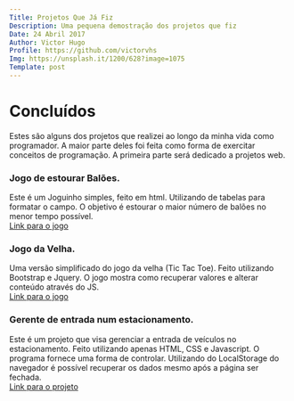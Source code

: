 ```yaml
---
Title: Projetos Que Já Fiz
Description: Uma pequena demostração dos projetos que fiz
Date: 24 Abril 2017
Author: Victor Hugo
Profile: https://github.com/victorvhs
Img: https://unsplash.it/1200/628?image=1075
Template: post
---
```

# Concluídos
Estes são alguns dos projetos que realizei ao longo da minha vida como programador.
A maior parte deles foi feita como forma de exercitar conceitos de programação.
A primeira parte será dedicado a projetos web.

### Jogo de estourar Balões.
Este é um Joguinho simples, feito em html.
Utilizando de tabelas para formatar o campo.
O objetivo é estourar o maior número de balões no menor tempo possível.<br>
[Link para o jogo](https://github.com/victorvhs/estourar.git "Jogo estourar balões")

### Jogo da Velha.
Uma versão simplificado do jogo da velha (Tic Tac Toe).
Feito utilizando Bootstrap e Jquery. O jogo mostra como recuperar valores e
alterar conteúdo através do JS.<br>
[Link para o jogo](https://github.com/victorvhs/tictac.git "Jogo da velha")

### Gerente de entrada num estacionamento.
Este é um projeto que visa gerenciar a entrada de veículos no estacionamento.
Feito utilizando apenas HTML, CSS e Javascript. O programa fornece uma forma de
controlar. Utilizando do LocalStorage do navegador é possível recuperar os dados mesmo
após a página ser fechada.<br>
[Link para o projeto](https://github.com/victorvhs/EstacionaJS.git "EstacionaJS")

